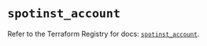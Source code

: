 # `spotinst_account`

Refer to the Terraform Registry for docs: [`spotinst_account`](https://registry.terraform.io/providers/spotinst/spotinst/1.203.0/docs/resources/account).
